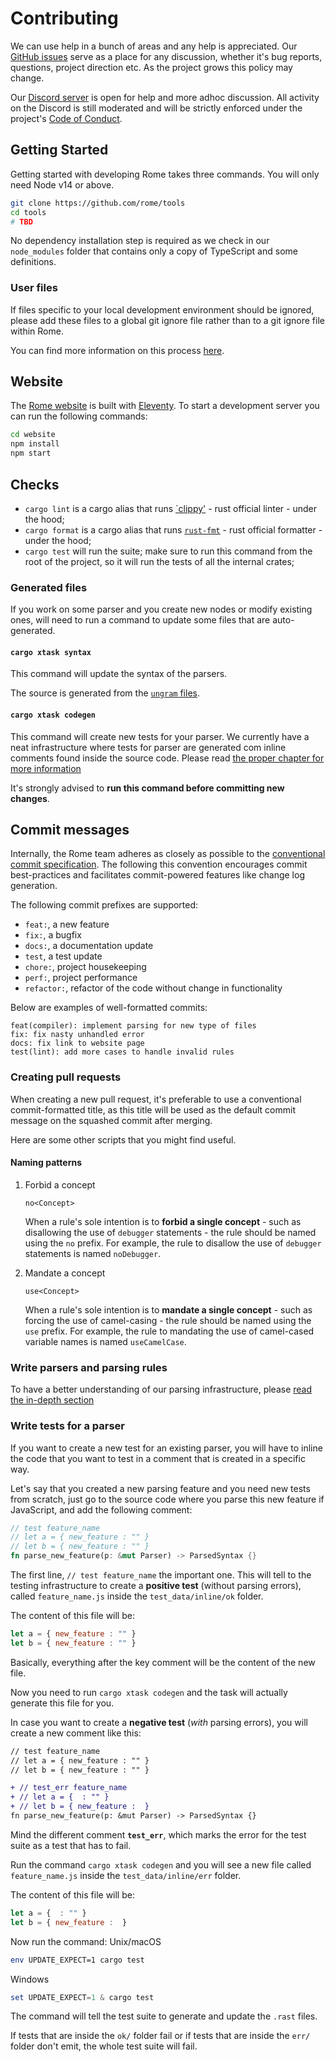 # Contributing

We can use help in a bunch of areas and any help is appreciated. Our [GitHub issues](https://github.com/rome/tools/issues) serve as a place for any discussion, whether it's bug reports, questions, project direction etc. As the project grows this policy may change.

Our [Discord server](https://discord.gg/rome) is open for help and more adhoc discussion. All activity on the Discord is still moderated and will be strictly enforced under the project's [Code of Conduct](./CODE_OF_CONDUCT.md).

## Getting Started

Getting started with developing Rome takes three commands. You will only need Node v14 or above.

```bash
git clone https://github.com/rome/tools
cd tools
# TBD
```

No dependency installation step is required as we check in our `node_modules` folder that contains only a copy of TypeScript and some definitions.

### User files

If files specific to your local development environment should be ignored, please add these files to a global git ignore file rather than to a git ignore file within Rome.

You can find more information on this process [here](https://help.github.com/en/github/using-git/ignoring-files#configuring-ignored-files-for-all-repositories-on-your-computer).

## Website

The [Rome website](https://rome.tools/) is built with [Eleventy](https://www.11ty.dev/). To start a development server you can run the following commands:

```bash
cd website
npm install
npm start
```

## Checks


- `cargo lint` is a cargo alias that runs [`clippy'](https://github.com/rust-lang/rust-clippy) - rust official linter - under the hood;
- `cargo format` is a cargo alias that runs [`rust-fmt`](https://github.com/rust-lang/rustfmt) - rust official formatter - under the hood;
- `cargo test` will run the suite; make sure to run this command from the root of the project, so it will run the tests of all the internal crates;

### Generated files

If you work on some parser and you create new nodes or modify existing ones, will need to run a command to update some files that are auto-generated.

#### `cargo xtask syntax`

This command will update the syntax of the parsers.

The source is generated from the [`ungram` files](https://github.com/rome/tools/blob/main/xtask/js.ungram).

#### `cargo xtask codegen`


This command will create new tests for your parser. We currently have a neat infrastructure
where tests for parser are generated com inline comments found inside
the source code. Please read [the proper chapter for more information](#write-tests-for-a-parser)


It's strongly advised to **run this command before committing new changes**.

## Commit messages

Internally, the Rome team adheres as closely as possible to the [conventional commit specification](https://www.conventionalcommits.org/en/v1.0.0-beta.2/).
The following this convention encourages commit best-practices and facilitates commit-powered features like change log generation.

The following commit prefixes are supported:

- `feat:`, a new feature
- `fix:`, a bugfix
- `docs:`, a documentation update
- `test`, a test update
- `chore:`, project housekeeping
- `perf:`, project performance
- `refactor:`, refactor of the code without change in functionality

Below are examples of well-formatted commits:

```
feat(compiler): implement parsing for new type of files
fix: fix nasty unhandled error
docs: fix link to website page
test(lint): add more cases to handle invalid rules
```

### Creating pull requests

When creating a new pull request, it's preferable to use a conventional commit-formatted title, as this title will be used as the default commit message on the squashed commit after merging.

Here are some other scripts that you might find useful.

#### Naming patterns

1. Forbid a concept

	```
	no<Concept>
	```

	When a rule's sole intention is to **forbid a single concept** - such as disallowing the use of `debugger` statements - the rule should be named using the `no` prefix. For example, the rule to disallow the use of `debugger` statements is named `noDebugger`.

1. Mandate a concept

	```
	use<Concept>
	```

 	When a rule's sole intention is to **mandate a single concept** - such as forcing the use of camel-casing - the rule should be named using the `use` prefix. For example, the rule to mandating the use of camel-cased variable names is named `useCamelCase`.

### Write parsers and parsing rules

To have a better understanding of our parsing infrastructure, please [read the in-depth section](/crates/rslint_parser/docs/authoring_parse_rules.md)

### Write tests for a parser

If you want to create a new test for an existing parser, you will have to inline
the code that you want to test in a comment that is created in a specific way.

Let's say that you created a new parsing feature and you need new tests from scratch,
just go to the source code where you parse this new feature if JavaScript, and add the following comment:

```rust
// test feature_name
// let a = { new_feature : "" }
// let b = { new_feature : "" }
fn parse_new_feature(p: &mut Parser) -> ParsedSyntax {}
```

The first line, `// test feature_name` the important one. This will tell to the
testing infrastructure to create a **positive test** (without parsing errors), called
`feature_name.js` inside the `test_data/inline/ok` folder.

The content of this file will be:

```js
let a = { new_feature : "" }
let b = { new_feature : "" }
```

Basically, everything after the key comment will be the content of the new file.

Now you need to run `cargo xtask codegen` and the task will actually generate this file for you.

In case you want to create a **negative test** (*with* parsing errors), you will
create a new comment like this:

```diff
// test feature_name
// let a = { new_feature : "" }
// let b = { new_feature : "" }

+ // test_err feature_name
+ // let a = {  : "" }
+ // let b = { new_feature :  }
fn parse_new_feature(p: &mut Parser) -> ParsedSyntax {}
```

Mind the different comment **`test_err`**, which marks the error for the test suite
as a test that has to fail.

Run the command `cargo xtask codegen` and you will see a new file called
`feature_name.js` inside the `test_data/inline/err` folder.

The content of this file will be:

```js
let a = {  : "" }
let b = { new_feature :  }
```

Now run the command:
Unix/macOS

```bash
env UPDATE_EXPECT=1 cargo test
```

Windows

```powershell
set UPDATE_EXPECT=1 & cargo test
```
The command will tell the test suite to generate and update the `.rast` files.

If tests that are inside the `ok/` folder fail or if tests that are inside the `err/`
folder don't emit, the whole test suite will fail.
